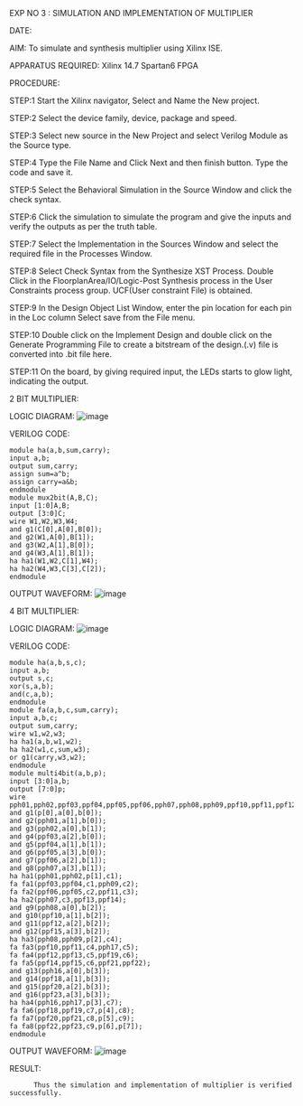 EXP NO 3 :      SIMULATION AND IMPLEMENTATION OF MULTIPLIER

DATE:


AIM:
      To simulate and synthesis multiplier using Xilinx ISE.

APPARATUS REQUIRED:
      Xilinx 14.7
      Spartan6 FPGA
  
PROCEDURE:

STEP:1  Start  the Xilinx navigator, Select and Name the New project.

STEP:2  Select the device family, device, package and speed.       

STEP:3  Select new source in the New Project and select Verilog Module as the Source type.                       

STEP:4  Type the File Name and Click Next and then finish button. Type the code and save it.

STEP:5  Select the Behavioral Simulation in the Source Window and click the check syntax.                       

STEP:6  Click the simulation to simulate the program and  give the inputs and verify the outputs as per the truth table.               

STEP:7  Select the Implementation in the Sources Window and select the required file in the Processes Window.

STEP:8  Select Check Syntax from the Synthesize  XST Process. Double Click in the  FloorplanArea/IO/Logic-Post Synthesis process in the User Constraints process group. UCF(User constraint File) is obtained. 

STEP:9  In the Design Object List Window, enter the pin location for each pin in the Loc column Select save from the File menu.

STEP:10 Double click on the Implement Design and double click on the Generate Programming File to create a bitstream of the design.(.v) file is converted into .bit file here.

STEP:11  On the board, by giving required input, the LEDs starts to glow light, indicating the output.



2 BIT MULTIPLIER:

LOGIC DIAGRAM:
![image](https://github.com/navaneethans/VLSI-LAB-EXP-3/assets/6987778/7713750f-65e6-41c0-8082-5005eac4031c)

VERILOG CODE:
```
module ha(a,b,sum,carry);
input a,b;
output sum,carry;
assign sum=a^b;
assign carry=a&b;
endmodule
module mux2bit(A,B,C);
input [1:0]A,B;
output [3:0]C;
wire W1,W2,W3,W4;
and g1(C[0],A[0],B[0]);
and g2(W1,A[0],B[1]);
and g3(W2,A[1],B[0]);
and g4(W3,A[1],B[1]);
ha ha1(W1,W2,C[1],W4);
ha ha2(W4,W3,C[3],C[2]);
endmodule
```
OUTPUT WAVEFORM:
![image](https://github.com/Rishany2004/VLSI-LAB-EXP-3/assets/159290227/3c6db966-ade6-4e8b-876a-2f3e563634f9)


4 BIT MULTIPLIER:

LOGIC DIAGRAM:
![image](https://github.com/navaneethans/VLSI-LAB-EXP-3/assets/6987778/d95215dd-8cf1-4e08-93cc-96adfdd7fbdc)


VERILOG CODE:
```
module ha(a,b,s,c);
input a,b;
output s,c;
xor(s,a,b);
and(c,a,b);
endmodule
module fa(a,b,c,sum,carry);
input a,b,c;
output sum,carry;
wire w1,w2,w3;
ha ha1(a,b,w1,w2);
ha ha2(w1,c,sum,w3);
or g1(carry,w3,w2);
endmodule
module multi4bit(a,b,p);
input [3:0]a,b;
output [7:0]p;
wire pph01,pph02,ppf03,ppf04,ppf05,ppf06,pph07,pph08,pph09,ppf10,ppf11,ppf12,ppf13,ppf14,ppf15,pph16,pph17,ppf18,ppf19,ppf20,ppf21,ppf22,ppf23,c1,c2,c3,c4,c5,c6,c7,c8,c9;
and g1(p[0],a[0],b[0]);
and g2(pph01,a[1],b[0]);
and g3(pph02,a[0],b[1]);
and g4(ppf03,a[2],b[0]);
and g5(ppf04,a[1],b[1]);
and g6(ppf05,a[3],b[0]);
and g7(ppf06,a[2],b[1]);
and g8(pph07,a[3],b[1]);
ha ha1(pph01,pph02,p[1],c1);
fa fa1(ppf03,ppf04,c1,pph09,c2);
fa fa2(ppf06,ppf05,c2,ppf11,c3);
ha ha2(pph07,c3,ppf13,ppf14);
and g9(pph08,a[0],b[2]);
and g10(ppf10,a[1],b[2]);
and g11(ppf12,a[2],b[2]);
and g12(ppf15,a[3],b[2]);
ha ha3(pph08,pph09,p[2],c4);
fa fa3(ppf10,ppf11,c4,pph17,c5);
fa fa4(ppf12,ppf13,c5,ppf19,c6);
fa fa5(ppf14,ppf15,c6,ppf21,ppf22);
and g13(pph16,a[0],b[3]);
and g14(ppf18,a[1],b[3]);
and g15(ppf20,a[2],b[3]);
and g16(ppf23,a[3],b[3]);
ha ha4(pph16,pph17,p[3],c7);
fa fa6(ppf18,ppf19,c7,p[4],c8);
fa fa7(ppf20,ppf21,c8,p[5],c9);
fa fa8(ppf22,ppf23,c9,p[6],p[7]);
endmodule
```

OUTPUT WAVEFORM:
![image](https://github.com/Rishany2004/VLSI-LAB-EXP-3/assets/159290227/afc926d1-bd60-4495-a204-2fdb2a981f5d)


RESULT:

          Thus the simulation and implementation of multiplier is verified successfully.




